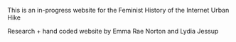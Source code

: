 This is an in-progress website for the Feminist History of the Internet Urban Hike

Research + hand coded website by Emma Rae Norton and Lydia Jessup

